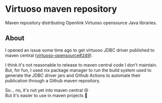# Virtuoso maven repository

Maven repository distributing Openlink Virtuoso opensource Java libraries.

## About

I opened an issue some time ago to get virtuoso JDBC driver published to maven central ([virtuoso-opensource#249](https://github.com/openlink/virtuoso-opensource/issues/249)).

I think it's not reasonable to release to maven central code I don't maintain. But, for fun, I used nix package manager to run the build system used to generate the JDBC driver jars and Github Actions to automate their publication through a Github maven repository.

So... no, it's not yet into maven central 😢  
But it's easier to use in maven projects 🎉
